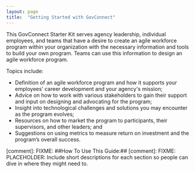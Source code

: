 ```yaml
---
layout: page
title:  "Getting Started with GovConnect"
---
```

This GovConnect Starter Kit serves agency leadership, individual employees, and teams that have a desire to create an agile workforce program within your organization with the necessary information and tools to build your own program. Teams can use this information to design an agile workforce program.

Topics include:

* Definition of an agile workforce program and how it supports your employees’ career development and your agency's mission;
* Advice on how to work with various stakeholders to gain their support and input on designing and advocating for the program;
* Insight into technological challenges and solutions you may encounter as the program evolves;
* Resources on how to market the program to participants, their supervisors, and other leaders; and
* Suggestions on using metrics to measure return on investment and the program’s overall success.

[comment]: FIXME: ##How To Use This Guide:##
[comment]: FIXME: PLACEHOLDER: Include short descriptions for each section so people can dive in where they might need to.
